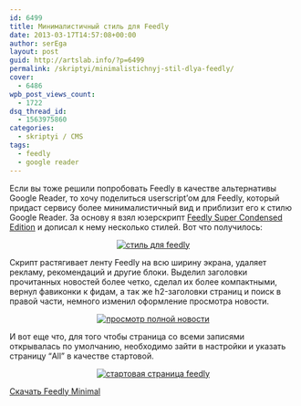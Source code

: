 ```yaml
---
id: 6499
title: Минималистичный стиль для Feedly
date: 2013-03-17T14:57:08+00:00
author: serEga
layout: post
guid: http://artslab.info/?p=6499
permalink: /skriptyi/minimalistichnyj-stil-dlya-feedly/
cover:
  - 6486
wpb_post_views_count:
  - 1722
dsq_thread_id:
  - 1563975860
categories:
  - skriptyi / CMS
tags:
  - feedly
  - google reader
---
```

Если вы тоже решили попробовать Feedly в качестве альтернативы Google Reader, то хочу поделиться userscript&#8217;ом для Feedly, который придаст сервису более минималистичный вид и приблизит его к стилю Google Reader. За основу я взял юзерскрипт [Feedly Super Condensed Edition](http://userstyles.org/styles/84497) и дописал к нему несколько стилей. Вот что получилось:

<center>
  <a href="{{site.img_cdn}}/feedly_userscript.jpg"><img src="{{site.img_cdn}}/feedly_userscript-300x175.jpg" alt="стиль для feedly" class="aligncenter size-medium wp-image-6500" srcset="{{site.img_cdn}}/feedly_userscript-300x175.jpg 300w, {{site.img_cdn}}/feedly_userscript-1024x600.jpg 1024w, {{site.img_cdn}}/feedly_userscript.jpg 1477w" sizes="(max-width: 300px) 100vw, 300px" /></a>
</center>

Скрипт растягивает ленту Feedly на всю ширину экрана, удаляет рекламу, рекомендаций и другие блоки. Выделил заголовки прочитанных новостей более четко, сделал их более компактными, вернул фавиконки к фидам, а так же h2-заголовки страниц и поиск в правой части, немного изменил оформление просмотра новости.

<center>
  <a href="{{site.img_cdn}}/feedly_fullstory.jpg"><img src="{{site.img_cdn}}/feedly_fullstory-300x180.jpg" alt="просмотр полной новости" class="aligncenter size-medium wp-image-6501" srcset="{{site.img_cdn}}/feedly_fullstory-300x180.jpg 300w, {{site.img_cdn}}/feedly_fullstory-1024x615.jpg 1024w, {{site.img_cdn}}/feedly_fullstory.jpg 1427w" sizes="(max-width: 300px) 100vw, 300px" /></a>
</center>

И вот еще что, для того чтобы страница со всеми записями открывалась по умолчанию, необходимо зайти в настройки и указать страницу &#8220;All&#8221; в качестве стартовой.

<center>
  <a href="{{site.img_cdn}}/settings.jpg"><img src="{{site.img_cdn}}/settings-300x89.jpg" alt="стартовая страница feedly" class="aligncenter size-medium wp-image-6502" srcset="{{site.img_cdn}}/settings-300x89.jpg 300w, {{site.img_cdn}}/settings.jpg 873w" sizes="(max-width: 300px) 100vw, 300px" /></a>
</center>

[Скачать Feedly Minimal](http://artslab.info/files/Feedly_minimal.user.js)